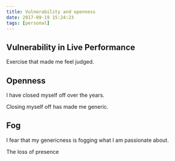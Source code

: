 ```yaml
---
title: Vulnerability and openness
date: 2017-09-19 15:24:23
tags: [personal]
---
```


## Vulnerability in Live Performance

Exercise that made me feel judged. 

## Openness

I have closed myself off over the years. 

Closing myself off has made me generic. 

## Fog

I fear that my genericness is fogging what I am passionate about. 

The loss of presence